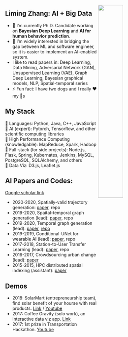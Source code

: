 <a target="_blank" href="https://tongjiyiming.github.io/"><img width="40%" height="40%" align="right" src="https://www.armytimes.com/resizer/tidaGMn64yDXlKuf7IJPGcsvDfA=/1200x0/filters:quality(100)/cloudfront-us-east-1.images.arcpublishing.com/mco/TIQ4YOM3BJHL3KLKJ42TYPUJVI.jpg"></a>
## Liming Zhang: AI + Big Data
- 🔭 I’m currently Ph.D. Candidate working on **Bayesian Deep Learning** and **AI for human behavior prediction**.
- 🌱 I’m widely interested in bridging the gap between ML and software engineer, so it is easier to implement an AI-enabled system.
- I like to read papers in: Deep Learning, Data Mining, Adversarial Network (GAN), Unsupervised Learning (VAE), Graph Deep Learning, Bayesian graphical models, NLP, Spatial-temporal series
- ⚡ Fun fact: I have two dogs and I really ❤️ my 🐶s
## My Stack
🍇 Languages: Python, Java, C++, JavaScript
<br>
🍎 AI (expert): Pytorch, Tensorflow, and other scientific computing libraries
<br>
🍐 High Performance Computing (knowledgable): MapReduce, Spark, Hadoop
<br>
🍐 Full-stack (for side projects): Node.js, Flask, Spring, Kubernates, Jenkins, MySQL, PostgreSQL, SQLAlchemy, and others
<br>
🍑 Data Viz: D3.js, Leaflet.js
<br>
## AI Papers and Codes:
[Google scholar link](https://scholar.google.com/citations?user=o67cJNMAAAAJ&hl=en)
- 2020-2020, Spatially-valid trajectory generation: [paper](https://?/), repo
- 2019-2020, Spaital-temporal graph generation (lead): [paper](https://dl.acm.org/doi/abs/10.1145/3347146.3363462), repo
- 2019-2020, Temporal graph generation (lead): [paper](https://arxiv.org/abs/2005.08323), [repo](https://github.com/tongjiyiming/TGGAN)
- 2019-2019, Conditional-UNet for wearable AI (lead): [paper](https://arxiv.org/abs/2004.09376), repo
- 2017-2018, Station-to-User Transfer Learning (lead): [paper](https://arxiv.org/abs/2004.12828), repo
- 2016-2017, Crowdsourcing urban change (lead): [paper](https://journals.plos.org/plosone/article?id=10.1371/journal.pone.0212606)
- 2015-2015, HPC distributed spatial indexing (assistant): [paper](http://www.sis.pitt.edu/bpalan/papers/Spatialqueries-STCC-2016.pdf)
## Demos
- 2018: SolarMart (entrepreneurship team), find solar benefit of your hourse with real products. [Link](http://18.191.179.149:8080) / [Youtube](https://www.youtube.com/watch?v=J4mL1OrmBT0)
- 2017: Coffee Gravity (solo work), an interactive data viz app. [Link](https://tongjiyiming.github.io/cafeManhattan/)
- 2017: 1st prize in Transportation Hackathon. [Youtube](https://www.youtube.com/watch?v=H60iBb3JhFs)

<!--
**tongjiyiming/tongjiyiming** is a ✨ _special_ ✨ repository because its `README.md` (this file) appears on your GitHub profile.

Here are some ideas to get you started:

- 🔭 I’m currently working on ...
- 🌱 I’m currently learning ...
- 👯 I’m looking to collaborate on ...
- 🤔 I’m looking for help with ...
- 💬 Ask me about ...
- 📫 How to reach me: ...
- 😄 Pronouns: ...
- ⚡ Fun fact: ....
-->
